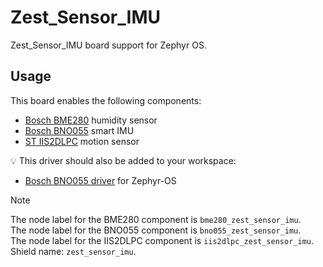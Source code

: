 # Zest_Sensor_IMU

Zest_Sensor_IMU board support for Zephyr OS.

## Usage

This board enables the following components:

- [Bosch BME280](https://www.bosch-sensortec.com/products/environmental-sensors/humidity-sensors-bme280/) humidity sensor
- [Bosch BNO055](https://www.bosch-sensortec.com/products/smart-sensor-systems/bno055/) smart IMU
- [ST IIS2DLPC](https://www.st.com/en/mems-and-sensors/iis2dlpc.html) motion sensor

:bulb: This driver should also be added to your workspace:

- [Bosch BNO055 driver](https://github.com/catie-aq/zephyr_bosch-bno055) for Zephyr-OS

> [!NOTE]
> The node label for the BME280 component is `bme280_zest_sensor_imu`. \
> The node label for the BNO055 component is `bno055_zest_sensor_imu`. \
> The node label for the IIS2DLPC component is `iis2dlpc_zest_sensor_imu`. \
> Shield name: `zest_sensor_imu`.
